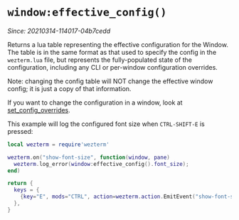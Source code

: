 # `window:effective_config()`

*Since: 20210314-114017-04b7cedd*

Returns a lua table representing the effective configuration for the Window.
The table is in the same format as that used to specify the config in
the `wezterm.lua` file, but represents the fully-populated state of the
configuration, including any CLI or per-window configuration overrides.

Note: changing the config table will NOT change the effective window config;
it is just a copy of that information.

If you want to change the configuration in a window, look at [set_config_overrides](set_config_overrides.md).

This example will log the configured font size when `CTRL-SHIFT-E` is pressed:

```lua
local wezterm = require'wezterm'

wezterm.on("show-font-size", function(window, pane)
  wezterm.log_error(window:effective_config().font_size);
end)

return {
  keys = {
    {key="E", mods="CTRL", action=wezterm.action.EmitEvent("show-font-size")},
  },
}
```
